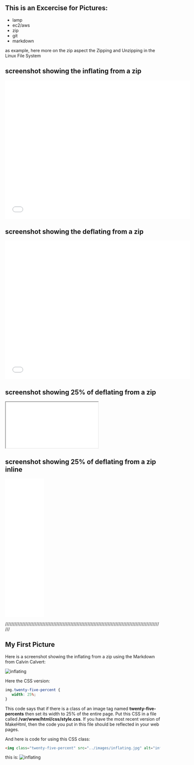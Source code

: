 
## This is an Excercise for Pictures:

- lamp
- ec2/aws
- zip
- git
- markdown

as example, here more on the zip aspect the Zipping and Unzipping in the Linux File System

## screenshot showing the inflating from a zip
<iframe src="../images/inflating.jpg" width="600" height="450" frameborder="0" style="border:0" allowfullscreen></iframe>

## screenshot showing the deflating from a zip
<iframe src="../images/deflating.jpg" width="600" height="450" frameborder="0" style="border:0" allowfullscreen></iframe>

## screenshot showing 25% of deflating from a zip
<iframe class="twenty-five-percent" src="../images/deflating.jpg"></iframe>


## screenshot showing 25% of deflating from a zip inline
<iframe src="../images/deflating.jpg" width="600" height="450" frameborder="0" style="width: 25%" allowfullscreen></iframe>

//////////////////////////////////////////////////////////////////////////////////////////////////////
## My First Picture

Here is a screenshot showing the inflating from a zip using the Markdown from Calvin Calvert:

![inflating](../images/inflating.jpg)

Here the CSS version:

```css
img.twenty-five-percent {
   width: 25%;
}
```

This code says that if there is a class of an image tag named **twenty-five-percents** then set its width to 25% of the entire page. Put this CSS in a file called **/var/www/html/css/style.css**. If you have the most recent version of MakeHtml, then the code you put in this file should be reflected in your web pages.

And here is code for using this CSS class:

```html
<img class="twenty-five-percent" src="../images/inflating.jpg" alt="inflating">
```
this is:
<img class="twenty-five-percent" src="../images/inflating.jpg" alt="inflating">
